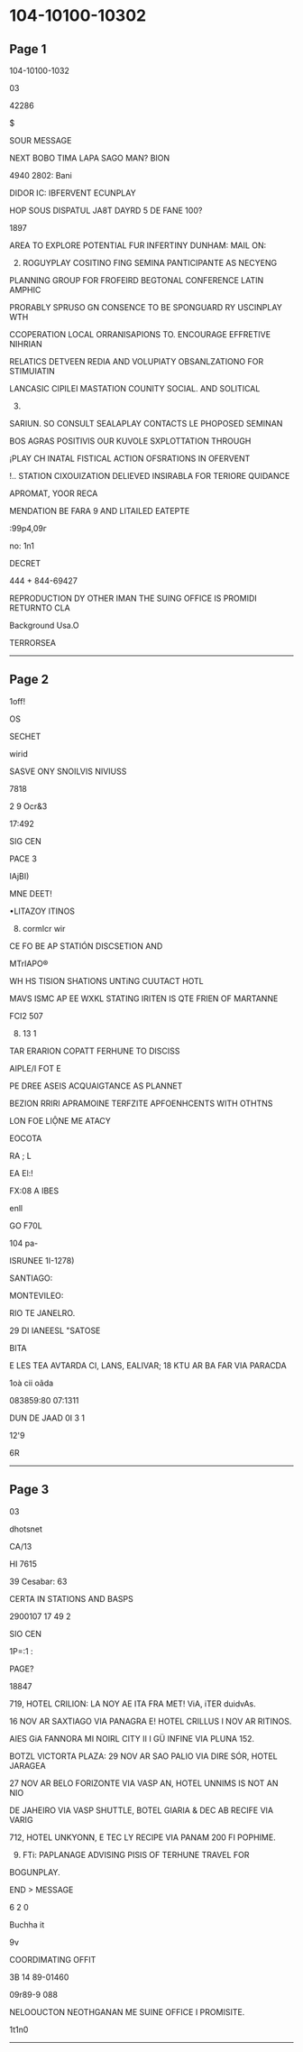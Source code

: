 # 104-10100-10302

## Page 1

104-10100-1032

03

42286

$

SOUR MESSAGE

NEXT BOBO TIMA LAPA SAGO MAN? BION

4940 2802: Bani

DIDOR IC: IBFERVENT ECUNPLAY

HOP SOUS DISPATUL JA8T DAYRD 5 DE FANE 100?

1897

AREA TO EXPLORE POTENTIAL FUR INFERTINY DUNHAM: MAIL ON:

2. ROGUYPLAY COSITINO FING SEMINA PANTICIPANTE AS NECYENG

PLANNING GROUP FOR FROFEIRD BEGTONAL CONFERENCE LATIN AMPHIC

PRORABLY SPRUSO GN CONSENCE TO BE SPONGUARD RY USCINPLAY WTH

CCOPERATION LOCAL ORRANISAPIONS TO. ENCOURAGE EFFRETIVE NIHRIAN

RELATICS DETVEEN REDIA AND VOLUPIATY OBSANLZATIONO FOR STIMUIATIN

LANCASIC CIPILEI MASTATION COUNITY SOCIAL. AND SOLITICAL

3.

SARIUN. SO CONSULT SEALAPLAY CONTACTS LE PHOPOSED SEMINAN

BOS AGRAS POSITIVIS OUR KUVOLE SXPLOTTATION THROUGH

¡PLAY CH INATAL FISTICAL ACTION OFSRATIONS IN OFERVENT

!.. STATION CIXOUIZATION DELIEVED INSIRABLA FOR TERIORE QUIDANCE

APROMAT, YOOR RECA

MENDATION BE FARA 9 AND LITAILED EATEPTE

:99p4,09г

no: 1n1

DECRET

444 + 844-69427

REPRODUCTION DY OTHER IMAN THE SUING OFFICE IS PROMIDI RETURNTO CLA

Background Usa.O

TERRORSEA

---

## Page 2

1off!

OS

SECHET

wirid

SASVE ONY SNOILVIS NIVIUSS

7818

2 9 Ocr&3

17:492

SIG CEN

PACE 3

IAjBI)

MNE DEET!

•LITAZOY ITINOS

8. cormIcr wir

CE FO BE AP STATIÓN DISCSETION AND

MTrIAPO®

WH HS TISION SHATIONS UNTiNG CUUTACT HOTL

MAVS ISMC AP EE WXKL STATING IRITEN IS QTE FRIEN OF MARTANNE

FCI2 507

8. 13 1

TAR ERARION COPATT FERHUNE TO DISCISS

AIPLE/I FOT E

PE DREE ASEIS ACQUAIGTANCE AS PLANNET

BEZION RRIRI APRAMOINE TERFZITE APFOENHCENTS WITH OTHTNS

LON FOE LIỘNE ME ATACY

EOCOTA

RA ; L

EA El:!

FX:08 A IBES

enll

GO F70L

104 pa-

ISRUNEE 1I-1278)

SANTIAGO:

MONTEVILEO:

RIO TE JANELRO.

29 DI IANEESL "SATOSE

BITA

E LES TEA AVTARDA CI, LANS, EALIVAR; 18 KTU AR BA FAR VIA PARACDA

1oà cii oãda

083859:80 07:1311

DUN DE JAAD 0I 3 1

12'9

6R

---

## Page 3

03

dhotsnet

CA/13

HI 7615

39 Cesabar: 63

CERTA IN STATIONS AND BASPS

2900107 17 49 2

SIO CEN

1P=:1 :

PAGE?

18847

719, HOTEL CRILION: LA NOY AE ITA FRA MET! ViA, iTER duidvAs.

16 NOV AR SAXTIAGO VIA PANAGRA E! HOTEL CRILLUS I NOV AR RITINOS.

AIES GiA FANNORA MI NOIRL CITY II I GÜ INFINE VIA PLUNA 152.

BOTZL VICTORTA PLAZA: 29 NOV AR SAO PALIO VIA DIRE SÓR, HOTEL JARAGEA

27 NOV AR BELO FORIZONTE VIA VASP AN, HOTEL UNNIMS IS NOT AN NIO

DE JAHEIRO VIA VASP SHUTTLE, BOTEL GIARIA & DEC AB RECIFE VIA VARIG

712, HOTEL UNKYONN, E TEC LY RECIPE VIA PANAM 200 FI POPHIME.

9. FTi: PAPLANAGE ADVISING PISIS OF TERHUNE TRAVEL FOR

BOGUNPLAY.

END > MESSAGE

6 2 0

Buchha it

9v

COORDIMATING OFFIT

3B 14 89-01460

09r89-9 088

NELOOUCTON NEOTHGANAN ME SUINE OFFICE I PROMISITE.

1t1n0

---

